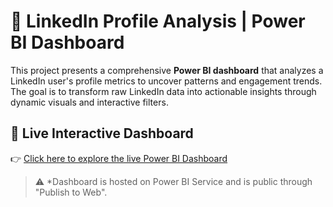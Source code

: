 # 💼 LinkedIn Profile Analysis | Power BI Dashboard
This project presents a comprehensive **Power BI dashboard** that analyzes a LinkedIn user's profile metrics to uncover patterns and engagement trends. The goal is to transform raw LinkedIn data into actionable insights through dynamic visuals and interactive filters.

## 🔗 Live Interactive Dashboard
👉 [Click here to explore the live Power BI Dashboard](https://app.powerbi.com/view?r=eyJrIjoiYTAyZjYxMDktYmJhZi00ZmUxLTgyZmUtYmJlODdjNGY1N2U1IiwidCI6IjQ2ODQ3YjcwLWZlZDYtNDE2My04MjhkLTBjNmQ3ODhmOWRhZCIsImMiOjl9)
> ⚠️ *Dashboard is hosted on Power BI Service and is public through "Publish to Web".

